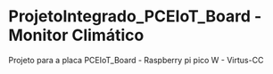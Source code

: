 # ProjetoIntegrado_PCEIoT_Board - Monitor Climático
Projeto para a placa PCEIoT_Board - Raspberry pi pico W - Virtus-CC 
